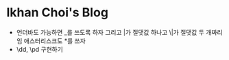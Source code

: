 # Ikhan Choi's Blog



- 언더바도 가능하면 \_를 쓰도록 하자 그리고 \|가 절댓값 하나고 \\|가 절댓값 두 개짜리임 애스터리스크도 \*를 쓰자
- \dd, \pd 구현하기